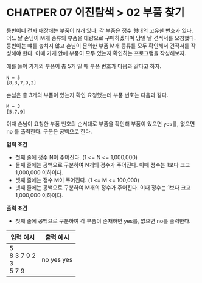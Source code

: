 # CHATPER 07 이진탐색 > 02 부품 찾기 

동빈이네 전자 매장에는 부품이 N개 있다. 각 부품은 정수 형태의 고유한 번호가 있다. 어느 날 손님이 M개 종류의 부품을 대량으로 구매하겠다며 당일 날 견적서를 요청했다. 동빈이는 떄를 놓치지 않고 손님이 문의한 부품 M개 종류를 모두 확인해서 견적서를 작성해야 한다. 이때 가게 안에 부품이 모두 있는지 확인하는 프로그램을 작성해보자. 

에를 들어 가게의 부품이 총 5개 일 때 부품 번호가 다음과 같다고 하자. 
```
N = 5
[8,3,7,9,2]
```

손님은 총 3개의 부품이 있는지 확인 요청했는데 부품 번호는 다음과 같다. 
```
M = 3
[5,7,9]
```
이때 손님이 요청한 부품 번호의 순서대로 부품을 확인해 부품이 있으면 yes를, 없으면 no 를 출력한다. 구분은 공백으로 한다. 

**입력 조건**
- 첫째 줄에 정수 N이 주어진다. (1 <= N <= 1,000,000)
- 둘쨰 줄에는 공백으로 구분하여 N개의 정수가 주어진다. 이때 정수는 1보다 크고 1,000,000 이하이다. 
- 셋째 줄에는 정수 M이 주어진다. (1 <= M <= 100,000)
- 넷째 줄에는 공백으로 구분하여 M개의 정수가 주어진다. 이때 정수는 1보다 크고 1,000,000 이하이다. 

**출력 조건**
- 첫째 줄에 공백으로 구분하여 각 부품이 존재하면 yes를, 없으면 no를 출력한다. 

|입력 예시|출력 예시|
|---|---|
|5<br>8 3 7 9 2<br>3<br>5 7 9|no yes yes|